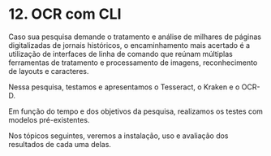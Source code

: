 # 12. OCR com CLI

Caso sua pesquisa demande o tratamento e análise de milhares de páginas digitalizadas de jornais históricos, o encaminhamento mais acertado é a utilização de interfaces de linha de comando que reúnam múltiplas ferramentas de tratamento e processamento de imagens, reconhecimento de layouts e caracteres.

Nessa pesquisa, testamos e apresentamos o Tesseract, o Kraken e o OCR-D.

Em função do tempo e dos objetivos da pesquisa, realizamos os testes com modelos pré-existentes.

Nos tópicos seguintes, veremos a instalação, uso e avaliação dos resultados de cada uma delas.